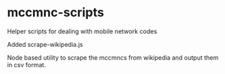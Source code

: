 mccmnc-scripts
==============

Helper scripts for dealing with mobile network codes

Added scrape-wikipedia.js

Node based utility to scrape the mccmncs from wikipedia and output them in csv format.
